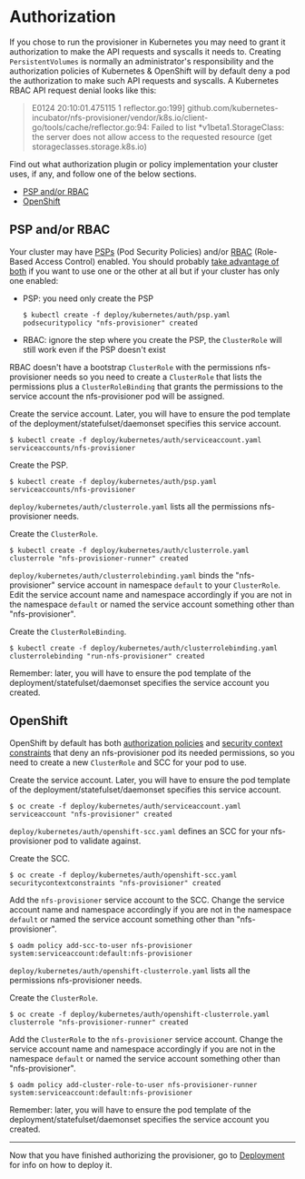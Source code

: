 # Authorization

If you chose to run the provisioner in Kubernetes you may need to grant it authorization to make the API requests and syscalls it needs to. Creating `PersistentVolumes` is normally an administrator's responsibility and the authorization policies of Kubernetes & OpenShift will by default deny a pod the authorization to make such API requests and syscalls. A Kubernetes RBAC API request denial looks like this:

>E0124 20:10:01.475115       1 reflector.go:199] github.com/kubernetes-incubator/nfs-provisioner/vendor/k8s.io/client-go/tools/cache/reflector.go:94: Failed to list *v1beta1.StorageClass: the server does not allow access to the requested resource (get storageclasses.storage.k8s.io)

Find out what authorization plugin or policy implementation your cluster uses, if any, and follow one of the below sections.

* [PSP and/or RBAC](#rbac)
* [OpenShift](#openshift)

## PSP and/or RBAC

Your cluster may have [PSPs](https://kubernetes.io/docs/user-guide/pod-security-policy/) (Pod Security Policies) and/or [RBAC](https://kubernetes.io/docs/admin/authorization/) (Role-Based Access Control) enabled. You should probably [take advantage of both](https://github.com/kubernetes/kubernetes/tree/release-1.5/examples/podsecuritypolicy/rbac) if you want to use one or the other at all but if your cluster has only one enabled:
* PSP: you need only create the PSP

	```console
	$ kubectl create -f deploy/kubernetes/auth/psp.yaml
	podsecuritypolicy "nfs-provisioner" created
	```
* RBAC: ignore the step where you create the PSP, the `ClusterRole` will still work even if the PSP doesn't exist

RBAC doesn't have a bootstrap `ClusterRole` with the permissions nfs-provisioner needs so you need to create a `ClusterRole` that lists the permissions plus a `ClusterRoleBinding` that grants the permissions to the service account the nfs-provisioner pod will be assigned.

Create the service account. Later, you will have to ensure the pod template of the deployment/statefulset/daemonset specifies this service account.

```console
$ kubectl create -f deploy/kubernetes/auth/serviceaccount.yaml
serviceaccounts/nfs-provisioner
```

Create the PSP.

```console
$ kubectl create -f deploy/kubernetes/auth/psp.yaml
serviceaccounts/nfs-provisioner
```

`deploy/kubernetes/auth/clusterrole.yaml` lists all the permissions nfs-provisioner needs.

Create the `ClusterRole`.

```console
$ kubectl create -f deploy/kubernetes/auth/clusterrole.yaml
clusterrole "nfs-provisioner-runner" created
```

`deploy/kubernetes/auth/clusterrolebinding.yaml` binds the "nfs-provisioner" service account in namespace `default` to your `ClusterRole`. Edit the service account name and namespace accordingly if you are not in the namespace `default` or named the service account something other than "nfs-provisioner".

Create the `ClusterRoleBinding`.
```console
$ kubectl create -f deploy/kubernetes/auth/clusterrolebinding.yaml
clusterrolebinding "run-nfs-provisioner" created
```

Remember: later, you will have to ensure the pod template of the deployment/statefulset/daemonset specifies the service account you created.

## OpenShift

OpenShift by default has both [authorization policies](https://docs.openshift.com/container-platform/latest/admin_guide/manage_authorization_policy.html) and [security context constraints](https://docs.openshift.com/container-platform/latest/admin_guide/manage_scc.html) that deny an nfs-provisioner pod its needed permissions, so you need to create a new `ClusterRole` and SCC for your pod to use.

Create the service account. Later, you will have to ensure the pod template of the deployment/statefulset/daemonset specifies this service account.

```
$ oc create -f deploy/kubernetes/auth/serviceaccount.yaml
serviceaccount "nfs-provisioner" created
```

`deploy/kubernetes/auth/openshift-scc.yaml` defines an SCC for your nfs-provisioner pod to validate against.

Create the SCC.

```console
$ oc create -f deploy/kubernetes/auth/openshift-scc.yaml
securitycontextconstraints "nfs-provisioner" created
```

Add the `nfs-provisioner` service account to the SCC. Change the service account name and namespace accordingly if you are not in the namespace `default` or named the service account something other than "nfs-provisioner".

```console
$ oadm policy add-scc-to-user nfs-provisioner system:serviceaccount:default:nfs-provisioner
```

`deploy/kubernetes/auth/openshift-clusterrole.yaml` lists all the permissions nfs-provisioner needs.

Create the `ClusterRole`.

```console
$ oc create -f deploy/kubernetes/auth/openshift-clusterrole.yaml
clusterrole "nfs-provisioner-runner" created
```

Add the `ClusterRole` to the `nfs-provisioner` service account. Change the service account name and namespace accordingly if you are not in the namespace `default` or named the service account something other than "nfs-provisioner".

```console
$ oadm policy add-cluster-role-to-user nfs-provisioner-runner system:serviceaccount:default:nfs-provisioner
```

Remember: later, you will have to ensure the pod template of the deployment/statefulset/daemonset specifies the service account you created.

---

Now that you have finished authorizing the provisioner, go to [Deployment](deployment.md) for info on how to deploy it.
